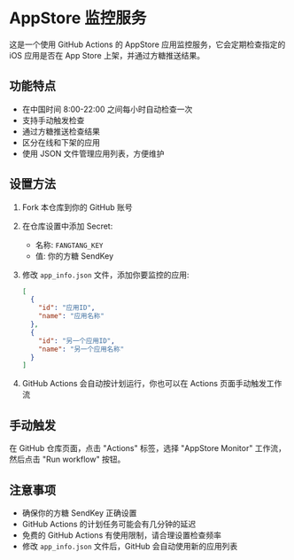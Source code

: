 # AppStore 监控服务

这是一个使用 GitHub Actions 的 AppStore 应用监控服务，它会定期检查指定的 iOS 应用是否在 App Store 上架，并通过方糖推送结果。

## 功能特点

- 在中国时间 8:00-22:00 之间每小时自动检查一次
- 支持手动触发检查
- 通过方糖推送检查结果
- 区分在线和下架的应用
- 使用 JSON 文件管理应用列表，方便维护

## 设置方法

1. Fork 本仓库到你的 GitHub 账号

2. 在仓库设置中添加 Secret:
   - 名称: `FANGTANG_KEY`
   - 值: 你的方糖 SendKey

3. 修改 `app_info.json` 文件，添加你要监控的应用:
   ```json
   [
     {
       "id": "应用ID",
       "name": "应用名称"
     },
     {
       "id": "另一个应用ID",
       "name": "另一个应用名称"
     }
   ]
   ```

4. GitHub Actions 会自动按计划运行，你也可以在 Actions 页面手动触发工作流

## 手动触发

在 GitHub 仓库页面，点击 "Actions" 标签，选择 "AppStore Monitor" 工作流，然后点击 "Run workflow" 按钮。

## 注意事项

- 确保你的方糖 SendKey 正确设置
- GitHub Actions 的计划任务可能会有几分钟的延迟
- 免费的 GitHub Actions 有使用限制，请合理设置检查频率
- 修改 `app_info.json` 文件后，GitHub 会自动使用新的应用列表 